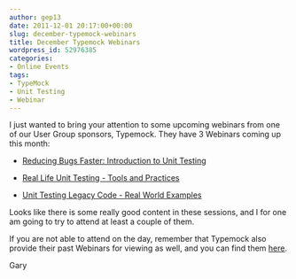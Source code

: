 ```yaml
---
author: gep13
date: 2011-12-01 20:17:00+00:00
slug: december-typemock-webinars
title: December Typemock Webinars
wordpress_id: 52976385
categories:
- Online Events
tags:
- TypeMock
- Unit Testing
- Webinar
---
```


I just wanted to bring your attention to some upcoming webinars from one of our User Group sponsors, Typemock. They have 3 Webinars coming up this month:






  * [Reducing Bugs Faster: Introduction to Unit Testing](http://www.typemock.com/webinar-unit-testing-december)


  * [Real Life Unit Testing - Tools and Practices](http://www.typemock.com/unit-testing-tooldandpractices-webinar)


  * [Unit Testing Legacy Code - Real World Examples](http://www.typemock.com/real-world-legacy-code-webinar)




Looks like there is some really good content in these sessions, and I for one am going to try to attend at least a couple of them.




If you are not able to attend on the day, remember that Typemock also provide their past Webinars for viewing as well, and you can find them [here](http://www.typemock.com/webinars/).




Gary
